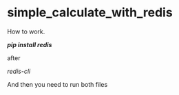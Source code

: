 <h1> simple_calculate_with_redis</h1>

How to work․

<b><i>pip install redis</i></b>

after 

<i> redis-cli </i>

And then you need to run both files



